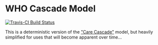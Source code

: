 # WHO Cascade Model

[![Travis-CI Build Status](https://travis-ci.org/jackolney/WhoCascade.svg)](https://travis-ci.org/jackolney/WhoCascade)

This is a deterministic version of the ["Care Cascade"](https://github.com/jackolney/CareCascade) model, but heavily simplified for uses that will become apparent over time...